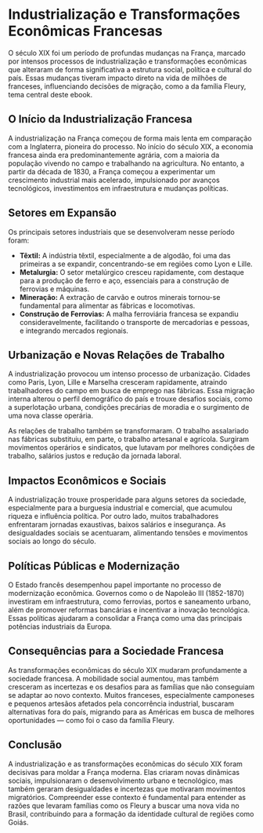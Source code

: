 # Industrialização e Transformações Econômicas Francesas

O século XIX foi um período de profundas mudanças na França, marcado por intensos processos de industrialização e transformações econômicas que alteraram de forma significativa a estrutura social, política e cultural do país. Essas mudanças tiveram impacto direto na vida de milhões de franceses, influenciando decisões de migração, como a da família Fleury, tema central deste ebook.

## O Início da Industrialização Francesa

A industrialização na França começou de forma mais lenta em comparação com a Inglaterra, pioneira do processo. No início do século XIX, a economia francesa ainda era predominantemente agrária, com a maioria da população vivendo no campo e trabalhando na agricultura. No entanto, a partir da década de 1830, a França começou a experimentar um crescimento industrial mais acelerado, impulsionado por avanços tecnológicos, investimentos em infraestrutura e mudanças políticas.

## Setores em Expansão

Os principais setores industriais que se desenvolveram nesse período foram:

- **Têxtil:** A indústria têxtil, especialmente a de algodão, foi uma das primeiras a se expandir, concentrando-se em regiões como Lyon e Lille.
- **Metalurgia:** O setor metalúrgico cresceu rapidamente, com destaque para a produção de ferro e aço, essenciais para a construção de ferrovias e máquinas.
- **Mineração:** A extração de carvão e outros minerais tornou-se fundamental para alimentar as fábricas e locomotivas.
- **Construção de Ferrovias:** A malha ferroviária francesa se expandiu consideravelmente, facilitando o transporte de mercadorias e pessoas, e integrando mercados regionais.

## Urbanização e Novas Relações de Trabalho

A industrialização provocou um intenso processo de urbanização. Cidades como Paris, Lyon, Lille e Marselha cresceram rapidamente, atraindo trabalhadores do campo em busca de emprego nas fábricas. Essa migração interna alterou o perfil demográfico do país e trouxe desafios sociais, como a superlotação urbana, condições precárias de moradia e o surgimento de uma nova classe operária.

As relações de trabalho também se transformaram. O trabalho assalariado nas fábricas substituiu, em parte, o trabalho artesanal e agrícola. Surgiram movimentos operários e sindicatos, que lutavam por melhores condições de trabalho, salários justos e redução da jornada laboral.

## Impactos Econômicos e Sociais

A industrialização trouxe prosperidade para alguns setores da sociedade, especialmente para a burguesia industrial e comercial, que acumulou riqueza e influência política. Por outro lado, muitos trabalhadores enfrentaram jornadas exaustivas, baixos salários e insegurança. As desigualdades sociais se acentuaram, alimentando tensões e movimentos sociais ao longo do século.

## Políticas Públicas e Modernização

O Estado francês desempenhou papel importante no processo de modernização econômica. Governos como o de Napoleão III (1852-1870) investiram em infraestrutura, como ferrovias, portos e saneamento urbano, além de promover reformas bancárias e incentivar a inovação tecnológica. Essas políticas ajudaram a consolidar a França como uma das principais potências industriais da Europa.

## Consequências para a Sociedade Francesa

As transformações econômicas do século XIX mudaram profundamente a sociedade francesa. A mobilidade social aumentou, mas também cresceram as incertezas e os desafios para as famílias que não conseguiam se adaptar ao novo contexto. Muitos franceses, especialmente camponeses e pequenos artesãos afetados pela concorrência industrial, buscaram alternativas fora do país, migrando para as Américas em busca de melhores oportunidades — como foi o caso da família Fleury.

## Conclusão

A industrialização e as transformações econômicas do século XIX foram decisivas para moldar a França moderna. Elas criaram novas dinâmicas sociais, impulsionaram o desenvolvimento urbano e tecnológico, mas também geraram desigualdades e incertezas que motivaram movimentos migratórios. Compreender esse contexto é fundamental para entender as razões que levaram famílias como os Fleury a buscar uma nova vida no Brasil, contribuindo para a formação da identidade cultural de regiões como Goiás.